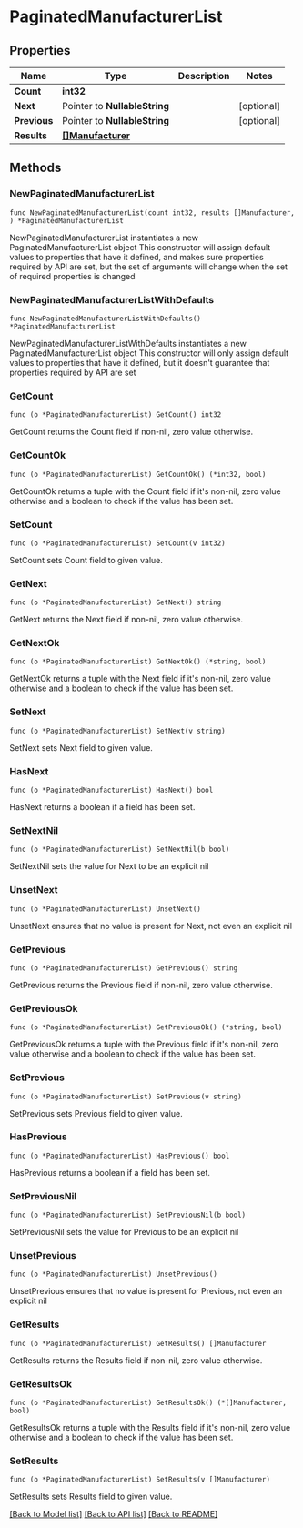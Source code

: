 # PaginatedManufacturerList

## Properties

Name | Type | Description | Notes
------------ | ------------- | ------------- | -------------
**Count** | **int32** |  | 
**Next** | Pointer to **NullableString** |  | [optional] 
**Previous** | Pointer to **NullableString** |  | [optional] 
**Results** | [**[]Manufacturer**](Manufacturer.md) |  | 

## Methods

### NewPaginatedManufacturerList

`func NewPaginatedManufacturerList(count int32, results []Manufacturer, ) *PaginatedManufacturerList`

NewPaginatedManufacturerList instantiates a new PaginatedManufacturerList object
This constructor will assign default values to properties that have it defined,
and makes sure properties required by API are set, but the set of arguments
will change when the set of required properties is changed

### NewPaginatedManufacturerListWithDefaults

`func NewPaginatedManufacturerListWithDefaults() *PaginatedManufacturerList`

NewPaginatedManufacturerListWithDefaults instantiates a new PaginatedManufacturerList object
This constructor will only assign default values to properties that have it defined,
but it doesn't guarantee that properties required by API are set

### GetCount

`func (o *PaginatedManufacturerList) GetCount() int32`

GetCount returns the Count field if non-nil, zero value otherwise.

### GetCountOk

`func (o *PaginatedManufacturerList) GetCountOk() (*int32, bool)`

GetCountOk returns a tuple with the Count field if it's non-nil, zero value otherwise
and a boolean to check if the value has been set.

### SetCount

`func (o *PaginatedManufacturerList) SetCount(v int32)`

SetCount sets Count field to given value.


### GetNext

`func (o *PaginatedManufacturerList) GetNext() string`

GetNext returns the Next field if non-nil, zero value otherwise.

### GetNextOk

`func (o *PaginatedManufacturerList) GetNextOk() (*string, bool)`

GetNextOk returns a tuple with the Next field if it's non-nil, zero value otherwise
and a boolean to check if the value has been set.

### SetNext

`func (o *PaginatedManufacturerList) SetNext(v string)`

SetNext sets Next field to given value.

### HasNext

`func (o *PaginatedManufacturerList) HasNext() bool`

HasNext returns a boolean if a field has been set.

### SetNextNil

`func (o *PaginatedManufacturerList) SetNextNil(b bool)`

 SetNextNil sets the value for Next to be an explicit nil

### UnsetNext
`func (o *PaginatedManufacturerList) UnsetNext()`

UnsetNext ensures that no value is present for Next, not even an explicit nil
### GetPrevious

`func (o *PaginatedManufacturerList) GetPrevious() string`

GetPrevious returns the Previous field if non-nil, zero value otherwise.

### GetPreviousOk

`func (o *PaginatedManufacturerList) GetPreviousOk() (*string, bool)`

GetPreviousOk returns a tuple with the Previous field if it's non-nil, zero value otherwise
and a boolean to check if the value has been set.

### SetPrevious

`func (o *PaginatedManufacturerList) SetPrevious(v string)`

SetPrevious sets Previous field to given value.

### HasPrevious

`func (o *PaginatedManufacturerList) HasPrevious() bool`

HasPrevious returns a boolean if a field has been set.

### SetPreviousNil

`func (o *PaginatedManufacturerList) SetPreviousNil(b bool)`

 SetPreviousNil sets the value for Previous to be an explicit nil

### UnsetPrevious
`func (o *PaginatedManufacturerList) UnsetPrevious()`

UnsetPrevious ensures that no value is present for Previous, not even an explicit nil
### GetResults

`func (o *PaginatedManufacturerList) GetResults() []Manufacturer`

GetResults returns the Results field if non-nil, zero value otherwise.

### GetResultsOk

`func (o *PaginatedManufacturerList) GetResultsOk() (*[]Manufacturer, bool)`

GetResultsOk returns a tuple with the Results field if it's non-nil, zero value otherwise
and a boolean to check if the value has been set.

### SetResults

`func (o *PaginatedManufacturerList) SetResults(v []Manufacturer)`

SetResults sets Results field to given value.



[[Back to Model list]](../README.md#documentation-for-models) [[Back to API list]](../README.md#documentation-for-api-endpoints) [[Back to README]](../README.md)


